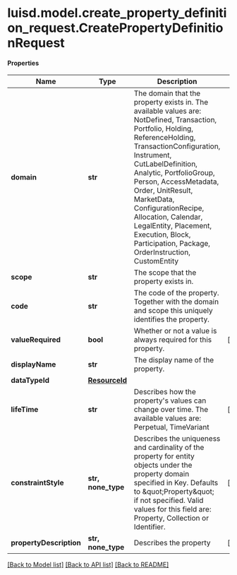 # luisd.model.create_property_definition_request.CreatePropertyDefinitionRequest

#### Properties
Name | Type | Description | Notes
------------ | ------------- | ------------- | -------------
**domain** | **str** | The domain that the property exists in. The available values are: NotDefined, Transaction, Portfolio, Holding, ReferenceHolding, TransactionConfiguration, Instrument, CutLabelDefinition, Analytic, PortfolioGroup, Person, AccessMetadata, Order, UnitResult, MarketData, ConfigurationRecipe, Allocation, Calendar, LegalEntity, Placement, Execution, Block, Participation, Package, OrderInstruction, CustomEntity | 
**scope** | **str** | The scope that the property exists in. | 
**code** | **str** | The code of the property. Together with the domain and scope this uniquely identifies the property. | 
**valueRequired** | **bool** | Whether or not a value is always required for this property. | [optional] 
**displayName** | **str** | The display name of the property. | 
**dataTypeId** | [**ResourceId**](ResourceId.md) |  | 
**lifeTime** | **str** | Describes how the property&#x27;s values can change over time. The available values are: Perpetual, TimeVariant | [optional] 
**constraintStyle** | **str, none_type** | Describes the uniqueness and cardinality of the property for entity objects under the property domain specified in Key. Defaults to \&quot;Property\&quot; if not specified. Valid values for this field are: Property, Collection or Identifier. | [optional] 
**propertyDescription** | **str, none_type** | Describes the property | [optional] 

[[Back to Model list]](../../README.md#documentation-for-models) [[Back to API list]](../../README.md#documentation-for-api-endpoints) [[Back to README]](../../README.md)

